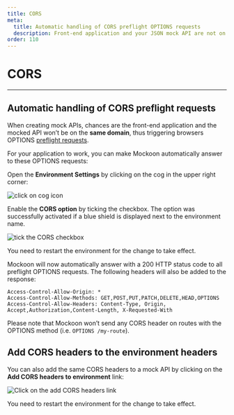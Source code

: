 ```yaml
---
title: CORS
meta:
  title: Automatic handling of CORS preflight OPTIONS requests
  description: Front-end application and your JSON mock API are not on the same domain? Handle preflight OPTIONS requests automatically with Mockoon
order: 110
---
```


# CORS

---

## Automatic handling of CORS preflight requests

When creating mock APIs, chances are the front-end application and the mocked API won’t be on the **same domain**, thus triggering browsers OPTIONS [preflight requests](https://developer.mozilla.org/en-US/docs/Web/HTTP/CORS).

For your application to work, you can make Mockoon automatically answer to these OPTIONS requests:

Open the **Environment Settings** by clicking on the cog in the upper right corner:

![click on cog icon](/images/docs/open-settings.png)

Enable the **CORS option** by ticking the checkbox. The option was successfully activated if a blue shield is displayed next to the environment name.

![tick the CORS checkbox](/images/docs/v1.11.0-enable-cors.png)

You need to restart the environment for the change to take effect.

Mockoon will now automatically answer with a 200 HTTP status code to all preflight OPTIONS requests. The following headers will also be added to the response:

```http
Access-Control-Allow-Origin: *
Access-Control-Allow-Methods: GET,POST,PUT,PATCH,DELETE,HEAD,OPTIONS
Access-Control-Allow-Headers: Content-Type, Origin, Accept,Authorization,Content-Length, X-Requested-With
```

Please note that Mockoon won’t send any CORS header on routes with the OPTIONS method (i.e. `OPTIONS /my-route`).

## Add CORS headers to the environment headers

You can also add the same CORS headers to a mock API by clicking on the **Add CORS headers to environment** link:

![Click on the add CORS headers link](/images/docs/v1.11.0-add-cors-headers.png)

You need to restart the environment for the change to take effect.
